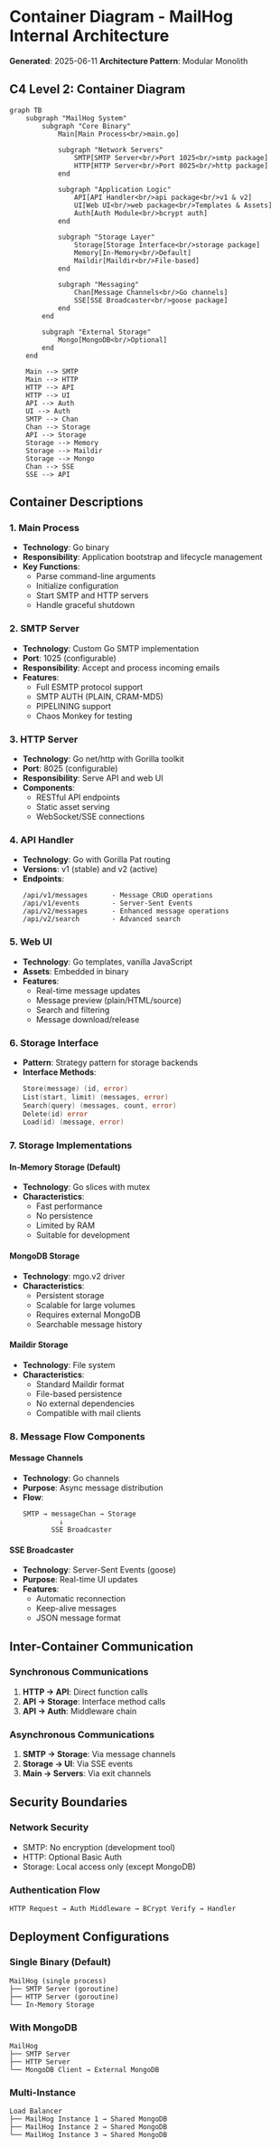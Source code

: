 # Container Diagram - MailHog Internal Architecture
**Generated**: 2025-06-11
**Architecture Pattern**: Modular Monolith

## C4 Level 2: Container Diagram

```mermaid
graph TB
    subgraph "MailHog System"
        subgraph "Core Binary"
            Main[Main Process<br/>main.go]
            
            subgraph "Network Servers"
                SMTP[SMTP Server<br/>Port 1025<br/>smtp package]
                HTTP[HTTP Server<br/>Port 8025<br/>http package]
            end
            
            subgraph "Application Logic"
                API[API Handler<br/>api package<br/>v1 & v2]
                UI[Web UI<br/>web package<br/>Templates & Assets]
                Auth[Auth Module<br/>bcrypt auth]
            end
            
            subgraph "Storage Layer"
                Storage[Storage Interface<br/>storage package]
                Memory[In-Memory<br/>Default]
                Maildir[Maildir<br/>File-based]
            end
            
            subgraph "Messaging"
                Chan[Message Channels<br/>Go channels]
                SSE[SSE Broadcaster<br/>goose package]
            end
        end
        
        subgraph "External Storage"
            Mongo[MongoDB<br/>Optional]
        end
    end
    
    Main --> SMTP
    Main --> HTTP
    HTTP --> API
    HTTP --> UI
    API --> Auth
    UI --> Auth
    SMTP --> Chan
    Chan --> Storage
    API --> Storage
    Storage --> Memory
    Storage --> Maildir
    Storage --> Mongo
    Chan --> SSE
    SSE --> API
```

## Container Descriptions

### 1. Main Process
- **Technology**: Go binary
- **Responsibility**: Application bootstrap and lifecycle management
- **Key Functions**:
  - Parse command-line arguments
  - Initialize configuration
  - Start SMTP and HTTP servers
  - Handle graceful shutdown

### 2. SMTP Server
- **Technology**: Custom Go SMTP implementation
- **Port**: 1025 (configurable)
- **Responsibility**: Accept and process incoming emails
- **Features**:
  - Full ESMTP protocol support
  - SMTP AUTH (PLAIN, CRAM-MD5)
  - PIPELINING support
  - Chaos Monkey for testing

### 3. HTTP Server
- **Technology**: Go net/http with Gorilla toolkit
- **Port**: 8025 (configurable)
- **Responsibility**: Serve API and web UI
- **Components**:
  - RESTful API endpoints
  - Static asset serving
  - WebSocket/SSE connections

### 4. API Handler
- **Technology**: Go with Gorilla Pat routing
- **Versions**: v1 (stable) and v2 (active)
- **Endpoints**:
  ```
  /api/v1/messages      - Message CRUD operations
  /api/v1/events        - Server-Sent Events
  /api/v2/messages      - Enhanced message operations
  /api/v2/search        - Advanced search
  ```

### 5. Web UI
- **Technology**: Go templates, vanilla JavaScript
- **Assets**: Embedded in binary
- **Features**:
  - Real-time message updates
  - Message preview (plain/HTML/source)
  - Search and filtering
  - Message download/release

### 6. Storage Interface
- **Pattern**: Strategy pattern for storage backends
- **Interface Methods**:
  ```go
  Store(message) (id, error)
  List(start, limit) (messages, error)
  Search(query) (messages, count, error)
  Delete(id) error
  Load(id) (message, error)
  ```

### 7. Storage Implementations

#### In-Memory Storage (Default)
- **Technology**: Go slices with mutex
- **Characteristics**:
  - Fast performance
  - No persistence
  - Limited by RAM
  - Suitable for development

#### MongoDB Storage
- **Technology**: mgo.v2 driver
- **Characteristics**:
  - Persistent storage
  - Scalable for large volumes
  - Requires external MongoDB
  - Searchable message history

#### Maildir Storage
- **Technology**: File system
- **Characteristics**:
  - Standard Maildir format
  - File-based persistence
  - No external dependencies
  - Compatible with mail clients

### 8. Message Flow Components

#### Message Channels
- **Technology**: Go channels
- **Purpose**: Async message distribution
- **Flow**:
  ```
  SMTP → messageChan → Storage
           ↓
         SSE Broadcaster
  ```

#### SSE Broadcaster
- **Technology**: Server-Sent Events (goose)
- **Purpose**: Real-time UI updates
- **Features**:
  - Automatic reconnection
  - Keep-alive messages
  - JSON message format

## Inter-Container Communication

### Synchronous Communications
1. **HTTP → API**: Direct function calls
2. **API → Storage**: Interface method calls
3. **API → Auth**: Middleware chain

### Asynchronous Communications
1. **SMTP → Storage**: Via message channels
2. **Storage → UI**: Via SSE events
3. **Main → Servers**: Via exit channels

## Security Boundaries

### Network Security
- SMTP: No encryption (development tool)
- HTTP: Optional Basic Auth
- Storage: Local access only (except MongoDB)

### Authentication Flow
```
HTTP Request → Auth Middleware → BCrypt Verify → Handler
```

## Deployment Configurations

### Single Binary (Default)
```
MailHog (single process)
├── SMTP Server (goroutine)
├── HTTP Server (goroutine)
└── In-Memory Storage
```

### With MongoDB
```
MailHog
├── SMTP Server
├── HTTP Server
└── MongoDB Client → External MongoDB
```

### Multi-Instance
```
Load Balancer
├── MailHog Instance 1 → Shared MongoDB
├── MailHog Instance 2 → Shared MongoDB
└── MailHog Instance 3 → Shared MongoDB
```